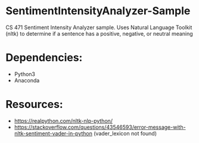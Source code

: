 # SentimentIntensityAnalyzer-Sample
CS 471 Sentiment Intensity Analyzer sample. Uses Natural Language Toolkit (nltk) to determine if a sentence has a positive, negative, or neutral meaning

# Dependencies:
- Python3
- Anaconda


# Resources:
- https://realpython.com/nltk-nlp-python/
- https://stackoverflow.com/questions/43546593/error-message-with-nltk-sentiment-vader-in-python (vader_lexicon not found)
